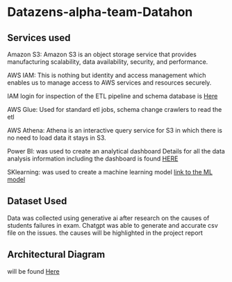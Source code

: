 # Datazens-alpha-team-Datahon


## Services used
Amazon S3: Amazon S3 is an object storage service that provides manufacturing scalability, data availability, security, and performance.

AWS IAM: This is nothing but identity and access management which enables us to manage access to AWS services and resources securely.

IAM login for inspection of the ETL pipeline and schema database is [Here](https://github.com/iambigdan/Datazens-alpha-team-Datathon/blob/main/aws%20resources%20for%20data%20engineering/datazens_alpha_IAM_user_login.csv)

AWS Glue: Used for standard etl jobs, schema change crawlers to read the etl

AWS Athena: Athena is an interactive query service for S3 in which there is no need to load data it stays in S3.

Power BI: was used to create an analytical dashboard 
Details for all the data analysis information including the dashboard is found [HERE](https://github.com/iambigdan/Datazens-alpha-team-Datathon/tree/main/dashboard%20and%20data%20analysis)

SKlearning: was used to create a machine learning model [link to the ML model](https://github.com/iambigdan/Datazens-alpha-team-Datathon/blob/main/aws%20resources%20for%20data%20engineering/datazens_alpha_IAM_user_login.csv)
## Dataset Used

Data was collected using generative ai after research on the causes of students failures in exam. Chatgpt was able to generate and accurate csv file on the issues. the causes will be highlighted in the project report

## Architectural Diagram
will be found [Here](https://github.com/iambigdan/Datazens-alpha-team-Datathon/blob/main/studentdata_archiectural_diagram.jpg)
